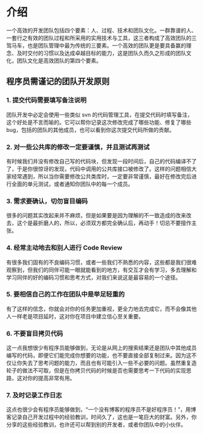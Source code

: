 # 介绍

一个高效的开发团队包括四个要素：人、过程、技术和团队文化。一群靠谱的人、一套行之有效的团队过程和所采用的实用技术与工具，这三者构成了高效团队的三驾马车，也是团队管理中最为传统的三要素。一个高效的团队更是要具备赢的理念、及时交付的习惯以及达成卓越目标的能力，这是团队久而久之形成的团队文化，团队文化是高效团队的第四个要素。

## 程序员需谨记的团队开发原则

### 1. 提交代码需要填写备注说明

团队开发中必定会使用一些类似 svn 的代码管理工具，在提交代码时填写备注，这个好处是不言而喻的。它可以帮你记录这次修改完成了哪些功能、修复了哪些 bug，包括的团队的其他成员，也可以看到你这次提交代码所做的贡献。

### 2. 对一些公共库的修改一定要谨慎，并且测试再测试

有时候我们并没有修改自己写的代码块，但发现一段时间后，自己的代码编译不了了，于是你很惊讶的发现，代码中调用的公共库接口被修改了。这样的问题相信大家经常遇到，所以当你需要修改公共类库时，一定要非常谨慎，最好在修改完后进行全面的单元测试，或者通知你团队中的每一个成员。

### 3. 需求要确认，切勿盲目编码

很多的问题其实改起来并不麻烦，但是如果要是因为理解的不一致造成的改来改去，这个是最折磨人的，所以，必须双方都完全确认后，再动手！切忌不要擅作主张。

### 4. 经常主动地去和别人进行 Code Review

有很多我们固有的不良编码习惯，或者一些我们不熟悉的内容，这些都是我们很难观察到，但我们的同伴可能一眼就能看到的地方，有交互才会有学习，多去理解和学习同伴的好的编码习惯和思考方式，对我们来说这是最容易的一个途径。

### 5. 要相信自己的工作在团队中是举足轻重的

有了这样的信念，你就会对你的任务更加重视，更全力地去完成它，而不会像其他人一样老是项目延时，这对你在项目中建立信心至关重要。

### 6. 不要盲目拷贝代码

这一点我想很少有程序员能够做到，无论是从网上的搜索结果还是团队中其他成员编写的代码，即便它们能完成你想要的功能，也不要直接全部复制过来。因为这不仅让你失去了思考问题的能力，而且也有可能引入一些不必要的问题。虽然重复造轮子的做法不可取，但是在你拷贝代码的时候是否也需要思考一下代码的实现思路，这对你的提高非常有用。

### 7. 及时记录工作日志

这点也很少会有程序员能够做到，“一个没有博客的程序员不是好程序员！”，用博客记录自己开发过程中的经验教训，时间久了，这也是一笔巨大的财富。另外，你分享的这些经验教训，也许还可以帮到别的开发者，或者你团队中的小伙伴。



